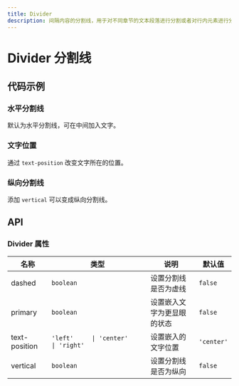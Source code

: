 ```yaml
---
title: Divider
description: 间隔内容的分割线，用于对不同章节的文本段落进行分割或者对行内元素进行分割。
---
```


# Divider 分割线

## 代码示例

### 水平分割线

默认为水平分割线，可在中间加入文字。

<preview path="../demo/Divider/Basic-Divider.vue" title="水平分割线" description="默认为水平分割线，可在中间加入文字。"></preview>

### 文字位置

通过 `text-position` 改变文字所在的位置。

<preview path="../demo/Divider/Text-Position.vue" title="文字位置" description="通过 `text-position` 改变文字所在的位置。"></preview>

### 纵向分割线

添加 `vertical` 可以变成纵向分割线。

<preview path="../demo/Divider/Vertical-Divider.vue" title="纵向分割线" description="添加 `vertical` 可以变成纵向分割线。"></preview>

## API

### Divider 属性

| 名称          | 类型                                                    | 说明                       | 默认值     |
| ------------- | ------------------------------------------------------- | -------------------------- | ---------- |
| dashed        | `boolean`                                               | 设置分割线是否为虚线       | `false`    |
| primary       | `boolean`                                               | 设置嵌入文字为更显眼的状态 | `false`    |
| text-position | `'left'     \| 'center'                     \| 'right'` | 设置嵌入的文字位置         | `'center'` |
| vertical      | `boolean`                                               | 设置分割线是否为纵向       | `false`    |
